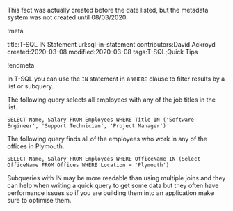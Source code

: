 This fact was actually created before the date listed, but the metadata system was not created until 08/03/2020.

!meta

title:T-SQL IN Statement
url:sql-in-statement
contributors:David Ackroyd
created:2020-03-08
modified:2020-03-08
tags:T-SQL;Quick Tips

!endmeta

In T-SQL you can use the `IN` statement in a `WHERE` clause to filter results by a list or subquery.

The following query selects all employees with any of the job titles in the list.

	SELECT Name, Salary FROM Employees WHERE Title IN ('Software Engineer', 'Support Technician', 'Project Manager')

The following query finds all of the employees who work in any of the offices in Plymouth. 

	SELECT Name, Salary FROM Employees WHERE OfficeName IN (Select OfficeName FROM Offices WHERE Location = 'Plymouth')

Subqueries with IN may be more readable than using multiple joins and they can help when writing a quick query to get some data but they often have performance issues so if you are building them into an application make sure to optimise them.
